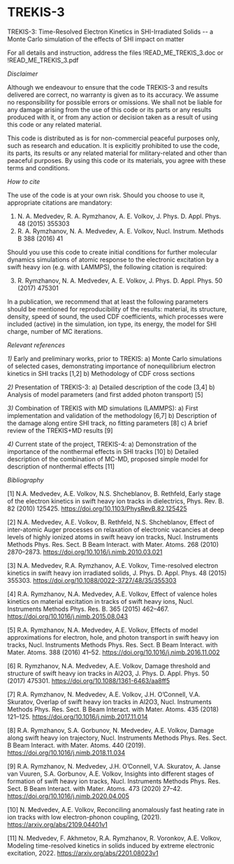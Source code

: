# TREKIS-3
 TREKIS-3: Time-Resolved Electron Kinetics in SHI-Irradiated Solids -- a Monte Carlo simulation of the effects of SHI impact on matter
 
 For all details and instruction, address the files
 !READ_ME_TREKIS_3.doc  or  !READ_ME_TREKIS_3.pdf
 
 *Disclaimer*

Although we endeavour to ensure that the code TREKIS-3 and results delivered are correct, no warranty is given as to its accuracy. We assume no responsibility for possible errors or omissions. We shall not be liable for any damage arising from the use of this code or its parts or any results produced with it, or from any action or decision taken as a result of using this code or any related material.

This code is distributed as is for non-commercial peaceful purposes only, such as research and education. It is explicitly prohibited to use the code, its parts, its results or any related material for military-related and other than peaceful purposes.
By using this code or its materials, you agree with these terms and conditions.

 *How to cite*

The use of the code is at your own risk. Should you choose to use it, appropriate citations are mandatory:
1)	N. A. Medvedev, R. A. Rymzhanov, A. E. Volkov, J. Phys. D. Appl. Phys. 48 (2015) 355303
2)	R. A. Rymzhanov, N. A. Medvedev, A. E. Volkov, Nucl. Instrum. Methods B 388 (2016) 41

Should you use this code to create initial conditions for further molecular dynamics simulations of atomic response to the electronic excitation by a swift heavy ion (e.g. with LAMMPS), the following citation is required:

3)	R. Rymzhanov, N. A. Medvedev, A. E. Volkov, J. Phys. D. Appl. Phys. 50 (2017) 475301

In a publication, we recommend that at least the following parameters should be mentioned for reproducibility of the results: material, its structure, density, speed of sound, the used CDF coefficients, which processes were included (active) in the simulation, ion type, its energy, the model for SHI charge, number of MC iterations.
 
 *Relevant references*
 
*1)* Early and preliminary works, prior to TREKIS:
a) Monte Carlo simulations of selected cases, demonstrating importance of nonequilibrium electron kinetics in SHI tracks [1,2]
b) Methodology of CDF cross sections

*2)* Presentation of TREKIS-3:
a) Detailed description of the code [3,4]
b) Analysis of model parameters (and first added photon transport) [5]

*3)* Combination of TREKIS with MD simulations (LAMMPS):
a) First implementation and validation of the methodology [6,7]
b) Description of the damage along entire SHI track, no fitting parameters [8]
c) A brief review of the TREKIS+MD results [9]

*4)* Current state of the project, TREKIS-4:
a) Demonstration of the importance of the nonthermal effects in SHI tracks [10]
b) Detailed description of the combination of MC-MD, proposed simple model for description of nonthermal effects [11]

 *Bibliography*
 
[1]	N.A. Medvedev, A.E. Volkov, N.S. Shcheblanov, B. Rethfeld, Early stage of the electron kinetics in swift heavy ion tracks in dielectrics, Phys. Rev. B. 82 (2010) 125425. https://doi.org/10.1103/PhysRevB.82.125425

[2]	N.A. Medvedev, A.E. Volkov, B. Rethfeld, N.S. Shcheblanov, Effect of inter-atomic Auger processes on relaxation of electronic vacancies at deep levels of highly ionized atoms in swift heavy ion tracks, Nucl. Instruments Methods Phys. Res. Sect. B Beam Interact. with Mater. Atoms. 268 (2010) 2870–2873. https://doi.org/10.1016/j.nimb.2010.03.021

[3]	N.A. Medvedev, R.A. Rymzhanov, A.E. Volkov, Time-resolved electron kinetics in swift heavy ion irradiated solids, J. Phys. D. Appl. Phys. 48 (2015) 355303. https://doi.org/10.1088/0022-3727/48/35/355303

[4]	R.A. Rymzhanov, N.A. Medvedev, A.E. Volkov, Effect of valence holes kinetics on material excitation in tracks of swift heavy ions, Nucl. Instruments Methods Phys. Res. B. 365 (2015) 462–467. https://doi.org/10.1016/j.nimb.2015.08.043

[5]	R.A. Rymzhanov, N.A. Medvedev, A.E. Volkov, Effects of model approximations for electron, hole, and photon transport in swift heavy ion tracks, Nucl. Instruments Methods Phys. Res. Sect. B Beam Interact. with Mater. Atoms. 388 (2016) 41–52. https://doi.org/10.1016/j.nimb.2016.11.002

[6]	R. Rymzhanov, N.A. Medvedev, A.E. Volkov, Damage threshold and structure of swift heavy ion tracks in Al2O3, J. Phys. D. Appl. Phys. 50 (2017) 475301. https://doi.org/10.1088/1361-6463/aa8ff5

[7]	R.A. Rymzhanov, N. Medvedev, A.E. Volkov, J.H. O’Connell, V.A. Skuratov, Overlap of swift heavy ion tracks in Al2O3, Nucl. Instruments Methods Phys. Res. Sect. B Beam Interact. with Mater. Atoms. 435 (2018) 121–125. https://doi.org/10.1016/j.nimb.2017.11.014

[8]	R.A. Rymzhanov, S.A. Gorbunov, N. Medvedev, A.E. Volkov, Damage along swift heavy ion trajectory, Nucl. Instruments Methods Phys. Res. Sect. B Beam Interact. with Mater. Atoms. 440 (2019). https://doi.org/10.1016/j.nimb.2018.11.034

[9]	R.A. Rymzhanov, N. Medvedev, J.H. O’Connell, V.A. Skuratov, A. Janse van Vuuren, S.A. Gorbunov, A.E. Volkov, Insights into different stages of formation of swift heavy ion tracks, Nucl. Instruments Methods Phys. Res. Sect. B Beam Interact. with Mater. Atoms. 473 (2020) 27–42. https://doi.org/10.1016/j.nimb.2020.04.005

[10]	N. Medvedev, A.E. Volkov, Reconciling anomalously fast heating rate in ion tracks with low electron-phonon coupling, (2021). https://arxiv.org/abs/2109.04401v1

[11]	N. Medvedev, F. Akhmetov, R.A. Rymzhanov, R. Voronkov, A.E. Volkov, Modeling time-resolved kinetics in solids induced by extreme electronic excitation, 2022. https://arxiv.org/abs/2201.08023v1
